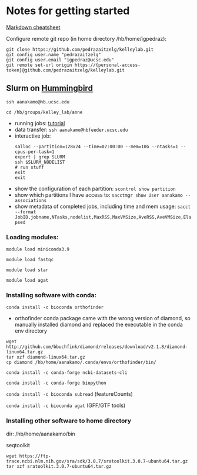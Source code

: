 # Notes for getting started

[Markdown cheatsheet](https://www.markdownguide.org/cheat-sheet/)

Configure remote git repo (in home directory /hb/home/igpedraz): 
~~~
git clone https://github.com/pedrazaitzelg/kelleylab.git
git config user.name "pedrazaitzelg"
git config user.email "igpedraz@ucsc.edu" 
git remote set-url origin https://{personal-access-token}@github.com/pedrazaitzelg/kelleylab.git
~~~

## Slurm on [Hummingbird](https://hummingbird.ucsc.edu/) 

`ssh aanakamo@hb.ucsc.edu`

`cd /hb/groups/kelley_lab/anne`

- running jobs: [tutorial](https://hummingbird.ucsc.edu/documentation/creating-scripts-to-run-jobs/)
- data transfer: `ssh aanakamo@hbfeeder.ucsc.edu`
- interactive job:
    ~~~
    salloc --partition=128x24 --time=02:00:00 --mem=10G --ntasks=1 --cpus-per-task=1
    export | grep SLURM
    ssh $SLURM_NODELIST
    # run stuff
    exit
    exit
    ~~~
- show the configuration of each partition: `scontrol show partition`
- show which partitions I have access to: `sacctmgr show User aanakamo --associations`
- show metadata of completed jobs, including time and mem usage: `sacct  --format JobID,jobname,NTasks,nodelist,MaxRSS,MaxVMSize,AveRSS,AveVMSize,Elapsed`


### Loading modules:

`module load miniconda3.9`

`module load fastqc`

`module load star`

`module load agat`

### Installing software with conda:

`conda install -c bioconda orthofinder`
- orthofinder conda package came with the wrong version of diamond, so manually installed diamond and replaced the executable in the conda env directory

~~~
wget http://github.com/bbuchfink/diamond/releases/download/v2.1.8/diamond-linux64.tar.gz
tar xzf diamond-linux64.tar.gz
cp diamond /hb/home/aanakamo/.conda/envs/orthofinder/bin/
~~~

`conda install -c conda-forge ncbi-datasets-cli`

`conda install -c conda-forge biopython`

`conda install -c bioconda subread` (featureCounts)

`conda install -c bioconda agat` (GFF/GTF tools)

### Installing other software to home directory
dir: /hb/home/aanakamo/bin

seqtoolkit
~~~
wget https://ftp-trace.ncbi.nlm.nih.gov/sra/sdk/3.0.7/sratoolkit.3.0.7-ubuntu64.tar.gz
tar xzf sratoolkit.3.0.7-ubuntu64.tar.gz
~~~

